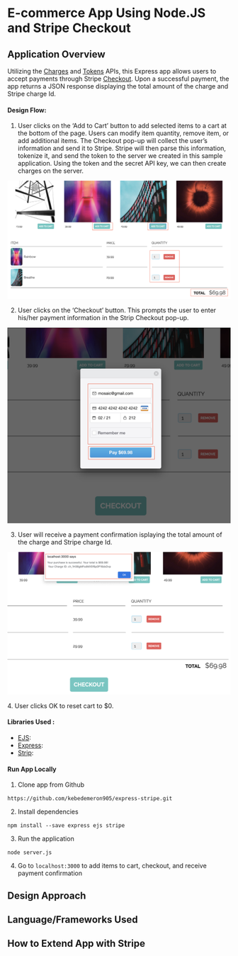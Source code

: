 # E-commerce App Using Node.JS and Stripe Checkout

## Application Overview 

Utilizing the [Charges](https://stripe.com/docs/api/charges) and [Tokens](https://stripe.com/docs/api/tokens) APIs, this Express app allows users to accept payments through Stripe [Checkout](https://stripe.com/docs/payments/checkout). Upon a successful payment, the app returns a JSON response displaying the total amount of the charge and Stripe charge Id.

#### Design Flow:

1. User clicks on the ‘Add to Cart’ button to add selected items to a cart at the bottom of the page. Users can modify item quantity, remove item, or add additional items.
The Checkout pop-up will collect the user’s information and send it to Stripe. Stripe will then parse this information, tokenize it, and send the token to the server we created in this sample application. Using the token and the secret API key, we can then create charges on the server. 

![Add to Cart](images/image2.png)

2. User clicks on the ‘Checkout’ button. This prompts the user to enter his/her payment information in the Strip Checkout pop-up. 

![Enter Payment Info](images/image3.png)

</b>
</b>

3. User will receive a payment confirmation isplaying the total amount of the charge and Stripe charge Id.

![Payment Confirmation](images/image4.png)

</b>
</b>
4. User clicks OK to reset cart to $0. 

</b>
</b>

#### Libraries Used :

* [EJS](https://ejs.co/):
* [Express](https://expressjs.com/):
* [Strip](https://stripe.com/docs/development/quickstart):


#### Run App Locally


1. Clone app from Github

```
https://github.com/kebedemeron905/express-stripe.git
```


2. Install dependencies

```
npm install --save express ejs stripe
```

3. Run the application

```
node server.js
```

4. Go to `localhost:3000` to add items to cart, checkout, and receive payment confirmation

## Design Approach



## Language/Frameworks Used



## How to Extend App with Stripe